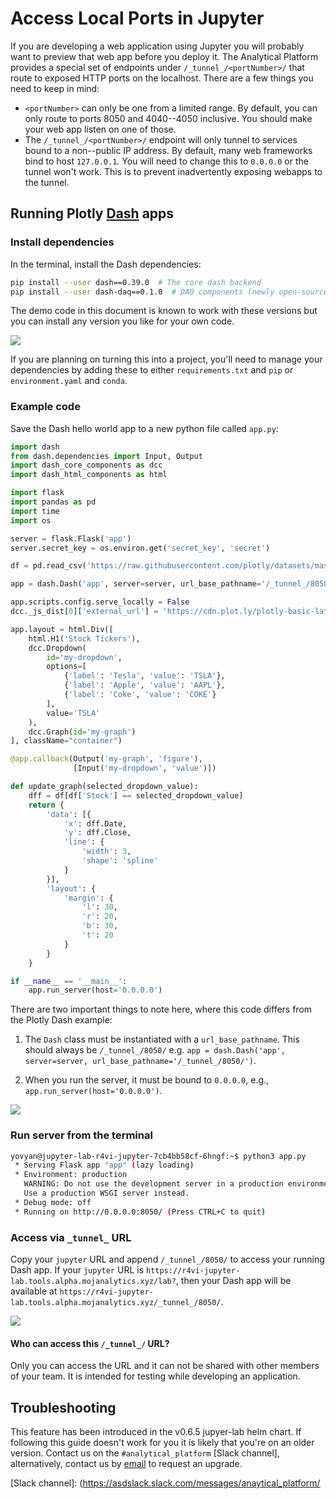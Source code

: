 # Access Local Ports in Jupyter

If you are developing a web application using Jupyter you will probably want to
preview that web app before you deploy it. The Analytical Platform provides a special set of
endpoints under `/_tunnel_/<portNumber>/` that route to exposed HTTP ports on
the localhost. There are a few things you need to keep in mind:

* `<portNumber>` can only be one from a limited range. By default, you can only route
  to ports 8050 and 4040--4050 inclusive. You should make your web app listen on
  one of those.
* The `/_tunnel_/<portNumber>/` endpoint will only tunnel to services bound to a
  non--public IP address. By default, many web frameworks bind to host `127.0.0.1`.
  You will need to change this to `0.0.0.0` or the tunnel won't work. This is to
  prevent inadvertently exposing webapps to the tunnel.

## Running Plotly [Dash] apps

### Install dependencies

In the terminal, install the Dash dependencies:

```bash
pip install --user dash==0.39.0  # The core dash backend
pip install --user dash-daq==0.1.0  # DAQ components (newly open-sourced!)
```

The demo code in this document is known to work with these versions but you can
install any version you like for your own code.

![](images/dash/dash_install_deps.gif)

If you are planning on turning this into a project, you'll need to manage your
dependencies by adding these to either `requirements.txt` and `pip` or
`environment.yaml` and `conda`.

### Example code
Save the Dash hello world app to a new python file called `app.py`:

```python
import dash
from dash.dependencies import Input, Output
import dash_core_components as dcc
import dash_html_components as html

import flask
import pandas as pd
import time
import os

server = flask.Flask('app')
server.secret_key = os.environ.get('secret_key', 'secret')

df = pd.read_csv('https://raw.githubusercontent.com/plotly/datasets/master/hello-world-stock.csv')

app = dash.Dash('app', server=server, url_base_pathname='/_tunnel_/8050/')

app.scripts.config.serve_locally = False
dcc._js_dist[0]['external_url'] = 'https://cdn.plot.ly/plotly-basic-latest.min.js'

app.layout = html.Div([
    html.H1('Stock Tickers'),
    dcc.Dropdown(
        id='my-dropdown',
        options=[
            {'label': 'Tesla', 'value': 'TSLA'},
            {'label': 'Apple', 'value': 'AAPL'},
            {'label': 'Coke', 'value': 'COKE'}
        ],
        value='TSLA'
    ),
    dcc.Graph(id='my-graph')
], className="container")

@app.callback(Output('my-graph', 'figure'),
              [Input('my-dropdown', 'value')])

def update_graph(selected_dropdown_value):
    dff = df[df['Stock'] == selected_dropdown_value]
    return {
        'data': [{
            'x': dff.Date,
            'y': dff.Close,
            'line': {
                'width': 3,
                'shape': 'spline'
            }
        }],
        'layout': {
            'margin': {
                'l': 30,
                'r': 20,
                'b': 30,
                't': 20
            }
        }
    }

if __name__ == '__main__':
    app.run_server(host='0.0.0.0')

```

There are two important things to note here, where this code differs from the
Plotly Dash example:

1. The `Dash` class must be instantiated with a `url_base_pathname`. This should
always be `/_tunnel_/8050/` e.g.
`app = dash.Dash('app', server=server, url_base_pathname='/_tunnel_/8050/')`.

2. When you run the server, it must be bound to `0.0.0.0`, e.g., `app.run_server(host='0.0.0.0')`.

![](images/dash/save_example.gif)

### Run server from the terminal

```sh
yovyan@jupyter-lab-r4vi-jupyter-7cb4bb58cf-6hngf:~$ python3 app.py
 * Serving Flask app "app" (lazy loading)
 * Environment: production
   WARNING: Do not use the development server in a production environment.
   Use a production WSGI server instead.
 * Debug mode: off
 * Running on http://0.0.0.0:8050/ (Press CTRL+C to quit)
```

### Access via `_tunnel_` URL

Copy your `jupyter` URL and append `/_tunnel_/8050/` to access your running Dash
app. If your `jupyter` URL is `https://r4vi-jupyter-lab.tools.alpha.mojanalytics.xyz/lab?`,
then your Dash app will be available at
`https://r4vi-jupyter-lab.tools.alpha.mojanalytics.xyz/_tunnel_/8050/`.

![](images/dash/visit_url.gif)

#### Who can access this `/_tunnel_/` URL?

Only you can access the URL and it can not be shared with other members of your
team. It is intended for testing while developing an application.

## Troubleshooting

This feature has been introduced in the v0.6.5 jupyer-lab helm chart. If following
this guide doesn't work for you it is likely that you're on an older version.
Contact us on the `#analytical_platform` [Slack channel],
alternatively, contact us by [email](mailto:analytical_platform@digital.justice.gov.uk)
to request an upgrade.

[dash]: https://dash.plot.ly/
[Slack channel]: (https://asdslack.slack.com/messages/anaytical_platform/
